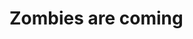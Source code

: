<DOCTYPE html>
<html lang="en">
<head>
<title>  My own page </title>
<meta charset="utf-8">
<meta name="viewport" content="width=device-width, initial-scale=1.0">
<meta name="keywords" content="Zombie, apocalypse, End of Humanity, Doomsday">
<meta name="zombie.css" rel="stylesheet">
</head>
<body>
</body>
<footer>
<h1>Zombies are coming</h1>
</footer>
</html>
